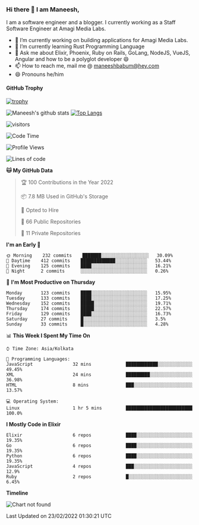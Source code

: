 ### Hi there 👋 I am Maneesh,

I am a software engineer and a blogger. I currently working as a Staff Software Engineer at Amagi Media Labs.


- 🔭 I’m currently working on building applications for Amagi Media Labs.
- 🌱 I’m currently learning Rust Programming Language
- 💬 Ask me about Elixir, Phoenix, Ruby on Rails, GoLang, NodeJS, VueJS, Angular and how to be a polyglot developer 😄
- 📫 How to reach me, mail me @ maneeshbabum@hey.com
- 😄 Pronouns he/him

#### GitHub Trophy
[![trophy](https://github-profile-trophy.vercel.app/?username=mbm-c)](https://github.com/ryo-ma/github-profile-trophy)

![Maneesh's github stats](https://github-readme-stats.vercel.app/api?username=mbm-c&show_icons=true)
[![Top Langs](https://github-readme-stats.vercel.app/api/top-langs/?username=mbm-c)](https://github.com/anuraghazra/github-readme-stats)


![visitors](https://visitor-badge.glitch.me/badge?page_id=maneeshbabu.maneeshbabu)

<!--START_SECTION:waka-->
![Code Time](http://img.shields.io/badge/Code%20Time-459%20hrs%2022%20mins-blue)

![Profile Views](http://img.shields.io/badge/Profile%20Views-1-blue)

![Lines of code](https://img.shields.io/badge/From%20Hello%20World%20I%27ve%20Written-282%20Thousand%20lines%20of%20code-blue)

**🐱 My GitHub Data** 

> 🏆 100 Contributions in the Year 2022
 > 
> 📦 7.8 MB Used in GitHub's Storage 
 > 
> 💼 Opted to Hire
 > 
> 📜 66 Public Repositories 
 > 
> 🔑 11 Private Repositories  
 > 
**I'm an Early 🐤** 

```text
🌞 Morning    232 commits    ███████░░░░░░░░░░░░░░░░░░   30.09% 
🌆 Daytime    412 commits    █████████████░░░░░░░░░░░░   53.44% 
🌃 Evening    125 commits    ████░░░░░░░░░░░░░░░░░░░░░   16.21% 
🌙 Night      2 commits      ░░░░░░░░░░░░░░░░░░░░░░░░░   0.26%

```
📅 **I'm Most Productive on Thursday** 

```text
Monday       123 commits    ████░░░░░░░░░░░░░░░░░░░░░   15.95% 
Tuesday      133 commits    ████░░░░░░░░░░░░░░░░░░░░░   17.25% 
Wednesday    152 commits    █████░░░░░░░░░░░░░░░░░░░░   19.71% 
Thursday     174 commits    █████░░░░░░░░░░░░░░░░░░░░   22.57% 
Friday       129 commits    ████░░░░░░░░░░░░░░░░░░░░░   16.73% 
Saturday     27 commits     █░░░░░░░░░░░░░░░░░░░░░░░░   3.5% 
Sunday       33 commits     █░░░░░░░░░░░░░░░░░░░░░░░░   4.28%

```


📊 **This Week I Spent My Time On** 

```text
⌚︎ Time Zone: Asia/Kolkata

💬 Programming Languages: 
JavaScript               32 mins             ████████████░░░░░░░░░░░░░   49.45% 
XML                      24 mins             █████████░░░░░░░░░░░░░░░░   36.98% 
HTML                     8 mins              ███░░░░░░░░░░░░░░░░░░░░░░   13.57%

💻 Operating System: 
Linux                    1 hr 5 mins         █████████████████████████   100.0%

```

**I Mostly Code in Elixir** 

```text
Elixir                   6 repos             ████░░░░░░░░░░░░░░░░░░░░░   19.35% 
Go                       6 repos             ████░░░░░░░░░░░░░░░░░░░░░   19.35% 
Python                   6 repos             ████░░░░░░░░░░░░░░░░░░░░░   19.35% 
JavaScript               4 repos             ███░░░░░░░░░░░░░░░░░░░░░░   12.9% 
Ruby                     2 repos             █░░░░░░░░░░░░░░░░░░░░░░░░   6.45%

```


**Timeline**

![Chart not found](https://raw.githubusercontent.com/mbm-c/mbm-c/master/charts/bar_graph.png) 


 Last Updated on 23/02/2022 01:30:21 UTC
<!--END_SECTION:waka-->

<!--
**maneeshbabu/maneeshbabu** is a ✨ _special_ ✨ repository because its `README.md` (this file) appears on your GitHub profile.

Here are some ideas to get you started:

- 🔭 I’m currently working on ...
- 🌱 I’m currently learning ...
- 👯 I’m looking to collaborate on ...
- 🤔 I’m looking for help with ...
- 💬 Ask me about ...
- 📫 How to reach me: ...
- 😄 Pronouns: ...
- ⚡ Fun fact: ...
-->
